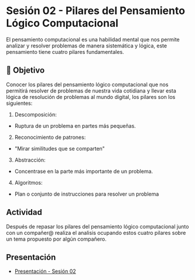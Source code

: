 # Sesión 02 - Pilares del Pensamiento Lógico Computacional

El pensamiento computacional es una habilidad mental que nos permite analizar y resolver problemas de manera sistemática y lógica, este pensamiento tiene cuatro pilares fundamentales.

## 🎯 Objetivo

Conocer los pilares del pensamiento lógico computacional que nos permitirá resolver de problemas de nuestra vida cotidiana y llevar esta lógica de resolución de problemas al mundo digital, los pilares son los siguientes: 

1. Descomposición:<br>
- Ruptura de un problema en partes más pequeñas.

2. Reconocimiento de patrones:<br>
- "Mirar similitudes que se comparten"

3. Abstracción:<br>
- Concentrase en la parte más importante de un problema.

4. Algoritmos: <br>
- Plan o conjunto de instrucciones para resolver un problema

## Actividad

Después de repasar los pilares del pensamiento lógico computacional junto con un compañer@ realiza el analisis ocupando estos cuatro pilares  sobre un tema propuesto por algún compañero.


## Presentación

- [Presentación - Sesión 02](presentaciones)